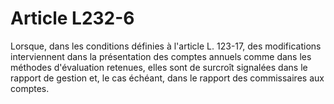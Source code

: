 # Article L232-6

Lorsque, dans les conditions définies à l'article L. 123-17, des modifications interviennent dans la présentation des comptes annuels comme dans les méthodes d'évaluation retenues, elles sont de surcroît signalées dans le rapport de gestion et, le cas échéant, dans le rapport des commissaires aux comptes.